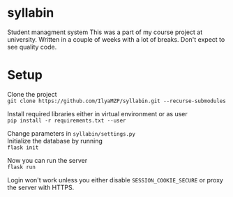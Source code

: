 # syllabin
Student managment system
This was a part of my course project at university. Written in a couple of weeks with a lot of breaks. Don't expect to see quality code.

# Setup
Clone the project <br />
`git clone https://github.com/IlyaMZP/syllabin.git --recurse-submodules`

Install required libraries either in virtual environment or as user <br />
`pip install -r requirements.txt --user`

Change parameters in `syllabin/settings.py` <br />
Initialize the database by running <br />
`flask init`

Now you can run the server <br />
`flask run`

Login won't work unless you either disable `SESSION_COOKIE_SECURE` or proxy the server with HTTPS.
